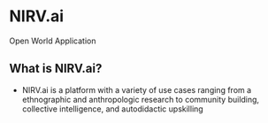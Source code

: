 # NIRV.ai

Open World Application

## What is NIRV.ai?

- NIRV.ai is a platform with a variety of use cases ranging from a ethnographic and anthropologic research to community building, collective intelligence, and autodidactic upskilling
